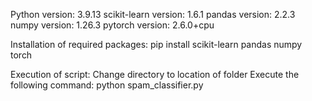Python version: 3.9.13
scikit-learn version: 1.6.1
pandas version: 2.2.3
numpy version: 1.26.3
pytorch version: 2.6.0+cpu

Installation of required packages:
pip install scikit-learn pandas numpy torch

Execution of script:
Change directory to location of folder
Execute the following command:
python spam_classifier.py
